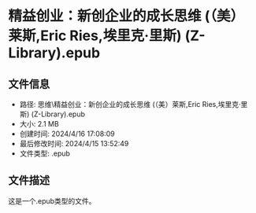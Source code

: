 ﻿# 精益创业：新创企业的成长思维 (（美）莱斯,Eric Ries,埃里克·里斯) (Z-Library).epub

## 文件信息
- 路径: 思维\精益创业：新创企业的成长思维 (（美）莱斯,Eric Ries,埃里克·里斯) (Z-Library).epub
- 大小: 2.1 MB
- 创建时间: 2024/4/16 17:08:09
- 最后修改时间: 2024/4/15 13:52:49
- 文件类型: .epub

## 文件描述
这是一个.epub类型的文件。

